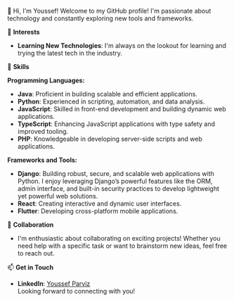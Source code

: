 👋 Hi, I'm Youssef!
Welcome to my GitHub profile! I'm passionate about technology and constantly exploring new tools and frameworks.

👀 **Interests**
- **Learning New Technologies**: I'm always on the lookout for learning and trying the latest tech in the industry.

🔧 **Skills**

**Programming Languages:**
- **Java**: Proficient in building scalable and efficient applications.
- **Python**: Experienced in scripting, automation, and data analysis.
- **JavaScript**: Skilled in front-end development and building dynamic web applications.
- **TypeScript**: Enhancing JavaScript applications with type safety and improved tooling.
- **PHP**: Knowledgeable in developing server-side scripts and web applications.

**Frameworks and Tools:**
- **Django**: Building robust, secure, and scalable web applications with Python. I enjoy leveraging Django’s powerful features like the ORM, admin interface, and built-in security practices to develop lightweight yet powerful web solutions.
- **React**: Creating interactive and dynamic user interfaces.
- **Flutter**: Developing cross-platform mobile applications.

💞️ **Collaboration**
- I'm enthusiastic about collaborating on exciting projects! Whether you need help with a specific task or want to brainstorm new ideas, feel free to reach out.

📫 **Get in Touch**
- **LinkedIn**: [Youssef Parviz](#)  
Looking forward to connecting with you!
